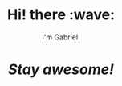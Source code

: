 <h1 align='center'> Hi! there :wave:</h1>
<p align='center'>
I'm Gabriel.
</p>

<h1 align='center'><i>Stay awesome!</i></h1>

<!--
**gabogarciam/gabogarciam** is a ✨ _special_ ✨ repository because its `README.md` (this file) appears on your GitHub profile.

Here are some ideas to get you started:

- 🔭 I’m currently working on ...
- 🌱 I’m currently learning ...
- 👯 I’m looking to collaborate on ...
- 🤔 I’m looking for help with ...
- 💬 Ask me about ...
- 📫 How to reach me: ...
- 😄 Pronouns: ...
- ⚡ Fun fact: ...
-->
